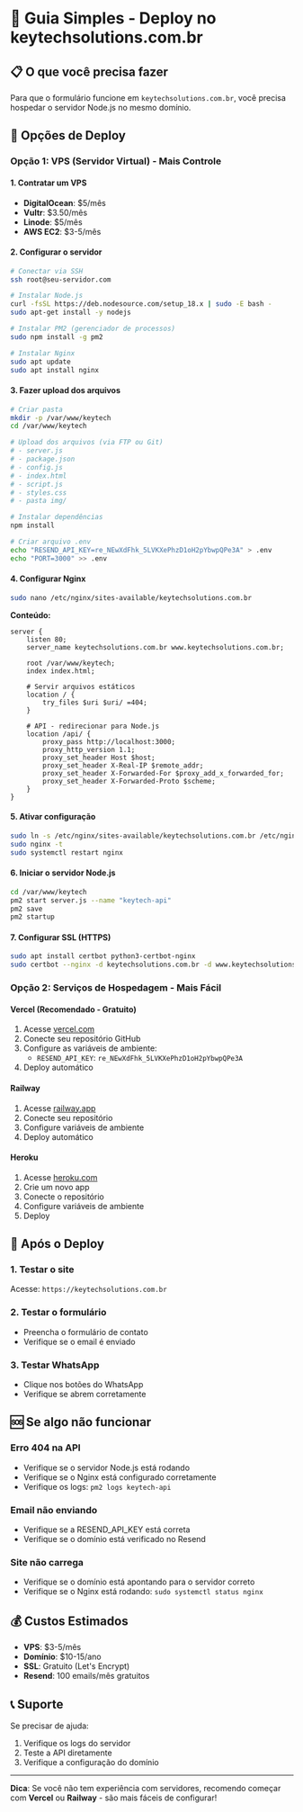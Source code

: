 # 🚀 Guia Simples - Deploy no keytechsolutions.com.br

## 📋 O que você precisa fazer

Para que o formulário funcione em `keytechsolutions.com.br`, você precisa hospedar o servidor Node.js no mesmo domínio.

## 🔧 Opções de Deploy

### Opção 1: VPS (Servidor Virtual) - Mais Controle

#### 1. Contratar um VPS
- **DigitalOcean**: $5/mês
- **Vultr**: $3.50/mês  
- **Linode**: $5/mês
- **AWS EC2**: $3-5/mês

#### 2. Configurar o servidor
```bash
# Conectar via SSH
ssh root@seu-servidor.com

# Instalar Node.js
curl -fsSL https://deb.nodesource.com/setup_18.x | sudo -E bash -
sudo apt-get install -y nodejs

# Instalar PM2 (gerenciador de processos)
sudo npm install -g pm2

# Instalar Nginx
sudo apt update
sudo apt install nginx
```

#### 3. Fazer upload dos arquivos
```bash
# Criar pasta
mkdir -p /var/www/keytech
cd /var/www/keytech

# Upload dos arquivos (via FTP ou Git)
# - server.js
# - package.json
# - config.js
# - index.html
# - script.js
# - styles.css
# - pasta img/

# Instalar dependências
npm install

# Criar arquivo .env
echo "RESEND_API_KEY=re_NEwXdFhk_5LVKXePhzD1oH2pYbwpQPe3A" > .env
echo "PORT=3000" >> .env
```

#### 4. Configurar Nginx
```bash
sudo nano /etc/nginx/sites-available/keytechsolutions.com.br
```

**Conteúdo:**
```nginx
server {
    listen 80;
    server_name keytechsolutions.com.br www.keytechsolutions.com.br;
    
    root /var/www/keytech;
    index index.html;
    
    # Servir arquivos estáticos
    location / {
        try_files $uri $uri/ =404;
    }
    
    # API - redirecionar para Node.js
    location /api/ {
        proxy_pass http://localhost:3000;
        proxy_http_version 1.1;
        proxy_set_header Host $host;
        proxy_set_header X-Real-IP $remote_addr;
        proxy_set_header X-Forwarded-For $proxy_add_x_forwarded_for;
        proxy_set_header X-Forwarded-Proto $scheme;
    }
}
```

#### 5. Ativar configuração
```bash
sudo ln -s /etc/nginx/sites-available/keytechsolutions.com.br /etc/nginx/sites-enabled/
sudo nginx -t
sudo systemctl restart nginx
```

#### 6. Iniciar o servidor Node.js
```bash
cd /var/www/keytech
pm2 start server.js --name "keytech-api"
pm2 save
pm2 startup
```

#### 7. Configurar SSL (HTTPS)
```bash
sudo apt install certbot python3-certbot-nginx
sudo certbot --nginx -d keytechsolutions.com.br -d www.keytechsolutions.com.br
```

### Opção 2: Serviços de Hospedagem - Mais Fácil

#### Vercel (Recomendado - Gratuito)
1. Acesse [vercel.com](https://vercel.com)
2. Conecte seu repositório GitHub
3. Configure as variáveis de ambiente:
   - `RESEND_API_KEY`: `re_NEwXdFhk_5LVKXePhzD1oH2pYbwpQPe3A`
4. Deploy automático

#### Railway
1. Acesse [railway.app](https://railway.app)
2. Conecte seu repositório
3. Configure variáveis de ambiente
4. Deploy automático

#### Heroku
1. Acesse [heroku.com](https://heroku.com)
2. Crie um novo app
3. Conecte o repositório
4. Configure variáveis de ambiente
5. Deploy

## 🔄 Após o Deploy

### 1. Testar o site
Acesse: `https://keytechsolutions.com.br`

### 2. Testar o formulário
- Preencha o formulário de contato
- Verifique se o email é enviado

### 3. Testar WhatsApp
- Clique nos botões do WhatsApp
- Verifique se abrem corretamente

## 🆘 Se algo não funcionar

### Erro 404 na API
- Verifique se o servidor Node.js está rodando
- Verifique se o Nginx está configurado corretamente
- Verifique os logs: `pm2 logs keytech-api`

### Email não enviando
- Verifique se a RESEND_API_KEY está correta
- Verifique se o domínio está verificado no Resend

### Site não carrega
- Verifique se o domínio está apontando para o servidor correto
- Verifique se o Nginx está rodando: `sudo systemctl status nginx`

## 💰 Custos Estimados

- **VPS**: $3-5/mês
- **Domínio**: $10-15/ano
- **SSL**: Gratuito (Let's Encrypt)
- **Resend**: 100 emails/mês gratuitos

## 📞 Suporte

Se precisar de ajuda:
1. Verifique os logs do servidor
2. Teste a API diretamente
3. Verifique a configuração do domínio

---

**Dica**: Se você não tem experiência com servidores, recomendo começar com **Vercel** ou **Railway** - são mais fáceis de configurar! 